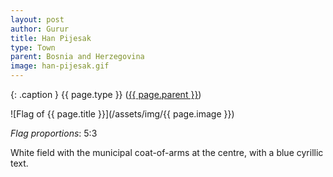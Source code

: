 ```yaml
---
layout: post
author: Gurur
title: Han Pijesak
type: Town
parent: Bosnia and Herzegovina
image: han-pijesak.gif
---
```

{: .caption }
{{ page.type }} ([{{ page.parent }}](/2019/03/30/bosnia-and-herzegovina.html))

![Flag of {{ page.title }}](/assets/img/{{ page.image }})

*Flag proportions*: 5:3

White field with the municipal coat-of-arms at the centre, with a blue cyrillic text.